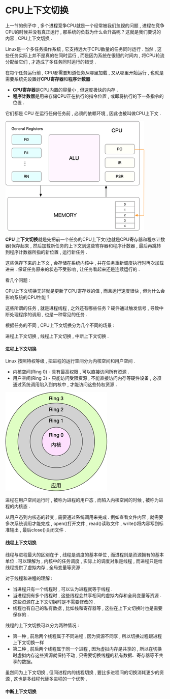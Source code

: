 # CPU上下文切换

上一节的例子中 , 多个进程竞争CPU就是一个经常被我们忽视的问题 , 进程在竞争CPU的时候并没有真正运行 , 那系统的负载为什么会升高呢 ? 这就是我们要说的内容 , CPU上下文切换 .

Linux是一个多任务操作系统 , 它支持远大于CPU数量的任务同时运行 . 当然 , 这些任务实际上并不是真的在同时运行 , 而是因为系统在很短的时间内 , 将CPU轮流分配给它们 , 才造成了多任务同时运行的错觉 .

在每个任务运行前 , CPU都需要知道任务从哪里加载 , 又从哪里开始运行 , 也就是需要系统先设置好**CPU寄存器**和**程序计数器** .

* **CPU寄存器**是CPU内置的容量小 , 但速度极快的内存 . 
* **程序计数器**是用来存储CPU正在执行的指令位置 , 或即将执行的下一条指令的位置 . 

它们都是 CPU 在运行任何任务前 , 必须的依赖环境 , 因此也被叫做CPU上下文 .

![](/assets/linux-cpu.png)

**CPU 上下文切换**就是先把前一个任务的CPU上下文\(也就是CPU寄存器和程序计数器\)保存起来 , 然后加载新任务的上下文到这些寄存器和程序计数器 , 最后再跳转到程序计数器所指的新位置 , 运行新任务 .

这些保存下来的上下文 , 会存储在系统内核中 , 并在任务重新调度执行时再次加载进来 . 保证任务原来的状态不受影响 , 让任务看起来还是连续运行的 .

看几个问题 :

CPU上下文切换无非就是更新了CPU寄存器的值 , 而且运行速度很快 , 但为什么会影响系统的CPU性能 ?

这些所谓的任务 , 就是进程线程 , 之外还有哪些任务 ? 硬件通过触发信号 , 导致中断处理程序的调用 , 也是一种常见的任务 .

根据任务的不同 , CPU上下文切换分为几个不同的场景 :

进程上下文切换 , 线程上下文切换 , 中断上下文切换 .

#### 进程上下文切换

Linux 按照特权等级 , 把进程的运行空间分为内核空间和用户空间 .

* 内核空间\(Ring 0\) - 具有最高权限 , 可以直接访问所有资源 . 
* 用户空间\(Ring 3\) - 只能访问受限资源 , 不能直接访问内存等硬件设备 , 必须通过系统调用陷入到内核中 , 才能访问这些特权资源 . 

![](/assets/yunxingkongjian.png)

进程在用户空间运行时 , 被称为进程的用户态 , 而陷入内核空间的时候 , 被称为进程的内核态 .

从用户态到内核态的转变 , 需要通过系统调用来完成 . 例如查看文件内容 , 就需要多次系统调用才能完成 , open\(\)打开文件 , read\(\)读取文件 , write\(\)将内容写到标准输出 , 最后close\(\)关闭文件 .

#### 线程上下文切换

线程与进程最大的区别在于 , 线程是调度的基本单位 , 而进程则是资源拥有的基本单位 . 可以理解为 , 内核中的任务调度 , 实际上的调度对象是线程 , 而进程只是给线程提供了虚拟内存 , 全局变量等资源 . 

对于线程和进程的理解 : 

* 当进程只有一个线程时 , 可以认为进程就等于线程 . 
* 当进程拥有多个线程时 , 这些线程会共享相同的虚拟内存和全局变量等资源 . 这些资源在上下文切换时是不需要修改的 . 
* 线程也有自己的私有数据 , 比如栈和寄存器等 , 这些在上下文切换时也是需要保存的 . 

线程的上下文切换可以分为两种情况 : 

* 第一种 , 前后两个线程属于不同进程 , 因为资源不同享 , 所以切换过程跟进程上下文切换一样
* 第二种 , 前后两个线程属于同一个进程 , 因为虚拟内存是共享的 , 所以在切换时虚拟内存这些资源就保持不动 , 只需要切换线程的私有数据、寄存器等不共享的数据。

虽然同为上下文切换 , 但同进程内的线程切换 , 要比多进程间的切换消耗更少的资源 , 这也是多线程代替多进程的一个优势 . 



#### 中断上下文切换



